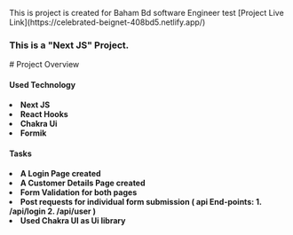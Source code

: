 <p> This is project is created for Baham Bd software Engineer test
[Project Live Link](https://celebrated-beignet-408bd5.netlify.app/)
<h3> This is a "Next JS" Project.</h3>
# Project Overview

<h4>Used Technology<h4>

<li>Next JS
<li>React Hooks
<li>Chakra Ui
<li>Formik

<br />

<h4> Tasks </h4>

<li>A Login Page created
<li>A Customer Details Page created
<li>Form Validation for both pages
<li>Post requests for individual form submission
(
    api End-points: 
    1. /api/login
    2. /api/user
)
<li>Used Chakra UI as Ui library
